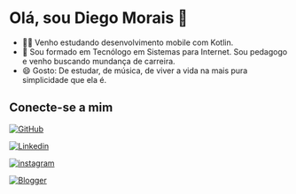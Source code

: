 # Olá, sou Diego Morais 👋


- 🧑‍🎓 Venho estudando desenvolvimento mobile com Kotlin.
- 💬 Sou formado em Tecnólogo em Sistemas para Internet. Sou pedagogo e venho buscando mundança de carreira.
- 😄 Gosto: De estudar, de música, de viver a vida na mais pura simplicidade que ela é.

## Conecte-se a mim

[![GitHub](https://img.shields.io/badge/GitHub-1414b8?style=for-the-badge&logo=github&logoColor=fff)](https://github.com/diegoalrais)

[![Linkedin](https://img.shields.io/badge/Linkedin-1414b8?style=for-the-badge&logo=linkedin&logoColor=fff)](https://www.linkedin.com/in/diego-morais-9666a61a9/)

[![instagram](https://img.shields.io/badge/instagran-1414b8?style=for-the-badge&logo=github&logoColor=fff)](https://www.instagram.com/diegoalrais/?hl=pt-br)

[![Blogger](https://img.shields.io/badge/Blogger-1414b8?style=for-the-badge&logo=blogger&logoColor=fff)](https://diegoalrais.webnode.page/aprendiz-de-programacao/)
